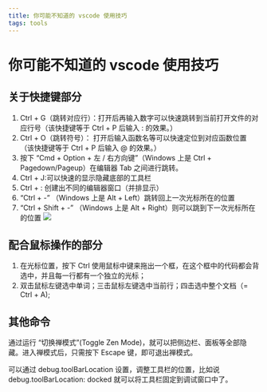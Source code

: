 ```yaml
---
title: 你可能不知道的 vscode 使用技巧
tags: tools
---
```

# 你可能不知道的 vscode 使用技巧

## 关于快捷键部分
1. Ctrl + G（跳转对应行）：打开后再输入数字可以快速跳转到当前打开文件的对应行号（该快捷键等于 Ctrl + P 后输入 : 的效果。）
2. Ctrl + O（跳转符号）： 打开后输入函数名等可以快速定位到对应函数位置（该快捷键等于 Ctrl + P 后输入 @ 的效果。）
3. 按下 “Cmd + Option + 左 / 右方向键”（Windows 上是 Ctrl + Pagedown/Pageup）在编辑器 Tab 之间进行跳转。
4. Ctrl + J:可以快速的显示隐藏底部的工具栏
5. Ctrl + \: 创建出不同的编辑器窗口（并排显示）
6. “Ctrl + -” （Windows 上是 Alt + Left）跳转回上一次光标所在的位置
7. “Ctrl + Shift + -” （Windows 上是 Alt + Right）则可以跳到下一次光标所在的位置
![](https://static001.geekbang.org/resource/image/11/8c/1111c17d45a16da352a5b71f05c6d18c.png)
## 配合鼠标操作的部分
1. 在光标位置，按下 Ctrl 使用鼠标中键来拖出一个框，在这个框中的代码都会背选中，并且每一行都有一个独立的光标；
2. 双击鼠标左键选中单词；三击鼠标左键选中当前行；四击选中整个文档（= Ctrl + A);

## 其他命令
通过运行 “切换禅模式”(Toggle Zen Mode)，就可以把侧边栏、面板等全部隐藏。进入禅模式后，只需按下 Escape 键，即可退出禅模式。

可以通过 debug.toolBarLocation 设置，调整工具栏的位置，比如说 debug.toolBarLocation: docked 就可以将工具栏固定到调试窗口中了。